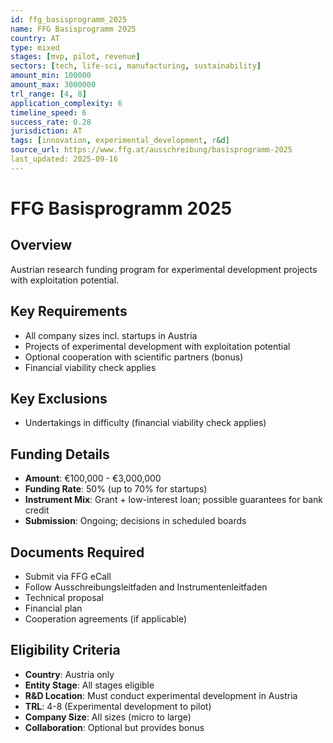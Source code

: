 ```yaml
---
id: ffg_basisprogramm_2025
name: FFG Basisprogramm 2025
country: AT
type: mixed
stages: [mvp, pilot, revenue]
sectors: [tech, life-sci, manufacturing, sustainability]
amount_min: 100000
amount_max: 3000000
trl_range: [4, 8]
application_complexity: 6
timeline_speed: 6
success_rate: 0.28
jurisdiction: AT
tags: [innovation, experimental_development, r&d]
source_url: https://www.ffg.at/ausschreibung/basisprogramm-2025
last_updated: 2025-09-16
---
```


# FFG Basisprogramm 2025

## Overview
Austrian research funding program for experimental development projects with exploitation potential.

## Key Requirements
- All company sizes incl. startups in Austria
- Projects of experimental development with exploitation potential
- Optional cooperation with scientific partners (bonus)
- Financial viability check applies

## Key Exclusions
- Undertakings in difficulty (financial viability check applies)

## Funding Details
- **Amount**: €100,000 - €3,000,000
- **Funding Rate**: 50% (up to 70% for startups)
- **Instrument Mix**: Grant + low-interest loan; possible guarantees for bank credit
- **Submission**: Ongoing; decisions in scheduled boards

## Documents Required
- Submit via FFG eCall
- Follow Ausschreibungsleitfaden and Instrumentenleitfaden
- Technical proposal
- Financial plan
- Cooperation agreements (if applicable)

## Eligibility Criteria
- **Country**: Austria only
- **Entity Stage**: All stages eligible
- **R&D Location**: Must conduct experimental development in Austria
- **TRL**: 4-8 (Experimental development to pilot)
- **Company Size**: All sizes (micro to large)
- **Collaboration**: Optional but provides bonus
